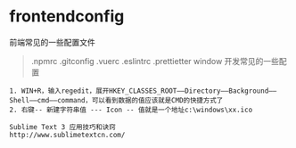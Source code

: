 # frontendconfig
前端常见的一些配置文件

> .npmrc  .gitconfig  .vuerc .eslintrc  .prettietter
> window 开发常见的一些配置


```
1. WIN+R，输入regedit，展开HKEY_CLASSES_ROOT——Directory——Background——Shell——cmd——command，可以看到数据的值应该就是CMD的快捷方式了
2. 右键-- 新建字符串值 --- Icon -- 值就是一个地址c:\windows\xx.ico
```



```
Sublime Text 3 应用技巧和诀窍
http://www.sublimetextcn.com/
```

